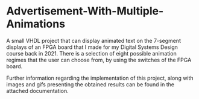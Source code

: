# Advertisement-With-Multiple-Animations
A small VHDL project that can display animated text on the 7-segment displays of an FPGA board that I made for my Digital Systems Design course back in 2021. There is a selection of eight possible animation regimes that the user can choose from, by using the switches of the FPGA board.

Further information regarding the implementation of this project, along with images and gifs presenting the obtained results can be found in the attached documentation.
